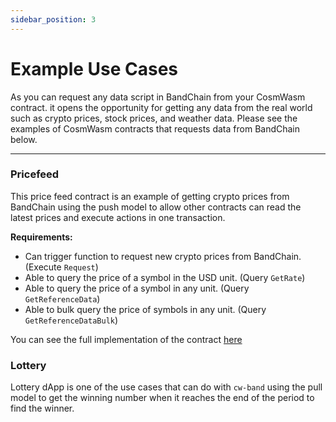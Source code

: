 ```yaml
---
sidebar_position: 3
---
```


# Example Use Cases

As you can request any data script in BandChain from your CosmWasm contract. it opens the opportunity for getting any data from the real world such as crypto prices, stock prices, and weather data. Please see the examples of CosmWasm contracts that requests data from BandChain below.

---

### Pricefeed

This price feed contract is an example of getting crypto prices from BandChain using the push model to allow other contracts can read the latest prices and execute actions in one transaction.

**Requirements:**

- Can trigger function to request new crypto prices from BandChain. (Execute `Request`)
- Able to query the price of a symbol in the USD unit. (Query `GetRate`)
- Able to query the price of a symbol in any unit. (Query `GetReferenceData`)
- Able to bulk query the price of symbols in any unit. (Query `GetReferenceDataBulk`)

You can see the full implementation of the contract [here](https://github.com/bandprotocol/cw-band/tree/main/contracts/price-feed)

### Lottery

Lottery dApp is one of the use cases that can do with `cw-band` using the pull model to get the winning number when it reaches the end of the period to find the winner.
